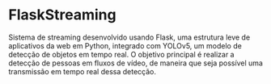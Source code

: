 # FlaskStreaming

Sistema de streaming desenvolvido usando Flask, uma estrutura leve de aplicativos da web em Python, integrado com YOLOv5, um modelo de detecção de objetos em tempo real. O objetivo principal é realizar a detecção de pessoas em fluxos de vídeo, de maneira que seja possível uma transmissão em tempo real dessa detecção.
